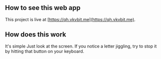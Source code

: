 ## How to see this web app
This project is live at [https://qh.vkvbit.me](https://qh.vkvbit.me).

## How does this work
It's simple Just look at the screen. If you notice a letter jiggling, try to stop it by hitting that button on your keyboard.
